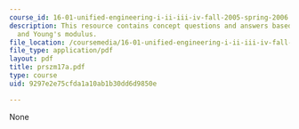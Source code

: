 ```yaml
---
course_id: 16-01-unified-engineering-i-ii-iii-iv-fall-2005-spring-2006
description: This resource contains concept questions and answers based on strain
  and Young's modulus.
file_location: /coursemedia/16-01-unified-engineering-i-ii-iii-iv-fall-2005-spring-2006/9297e2e75cfda1a10ab1b30dd6d9850e_prszm17a.pdf
file_type: application/pdf
layout: pdf
title: prszm17a.pdf
type: course
uid: 9297e2e75cfda1a10ab1b30dd6d9850e

---
```

None